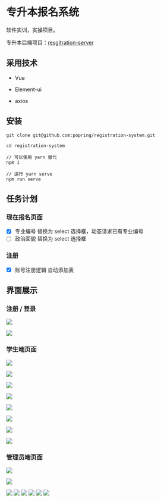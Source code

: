 # 专升本报名系统

软件实训，实操项目。

专升本后端项目：[resgitration-server](https://github.com/popring/resgitration-server)

## 采用技术

- Vue

- Element-ui

- axios

## 安装

```
git clone git@github.com:popring/registration-system.git

cd registration-system

// 可以使用 yarn 替代
npm i

// 运行 yarn serve
npm run serve

```

## 任务计划

### 现在报名页面

- [x] 专业编号 替换为 select 选择框，动态请求已有专业编号
- [ ] 政治面貌 替换为 select 选择框

### 注册

- [x] 账号注册逻辑 自动添加表



## 界面展示

### 注册 / 登录

![](https://raw.githubusercontent.com/popring/assets-repo/master/img/20200630170614.png)



![](https://raw.githubusercontent.com/popring/assets-repo/master/img/20200630170753.png)

### 学生端页面

![](https://raw.githubusercontent.com/popring/assets-repo/master/img/20200630170812.png)

![](https://raw.githubusercontent.com/popring/assets-repo/master/img/20200630170818.png)

![](https://raw.githubusercontent.com/popring/assets-repo/master/img/20200630171031.png)

![](https://raw.githubusercontent.com/popring/assets-repo/master/img/20200630171153.png)

![](https://raw.githubusercontent.com/popring/assets-repo/master/img/20200630171207.png)

![](https://raw.githubusercontent.com/popring/assets-repo/master/img/20200630171212.png)

![](https://raw.githubusercontent.com/popring/assets-repo/master/img/20200630171216.png)

![](https://raw.githubusercontent.com/popring/assets-repo/master/img/20200630171220.png)

### 管理员端页面

![](https://raw.githubusercontent.com/popring/assets-repo/master/img/20200630171222.png)

![](https://raw.githubusercontent.com/popring/assets-repo/master/img/20200630171422.png)

![](https://raw.githubusercontent.com/popring/assets-repo/master/img/20200630171428.png)
![](https://raw.githubusercontent.com/popring/assets-repo/master/img/20200630171432.png)
![](https://raw.githubusercontent.com/popring/assets-repo/master/img/20200630171436.png)
![](https://raw.githubusercontent.com/popring/assets-repo/master/img/20200630171439.png)
![](https://raw.githubusercontent.com/popring/assets-repo/master/img/20200630171443.png)
![](https://raw.githubusercontent.com/popring/assets-repo/master/img/20200630171446.png)
